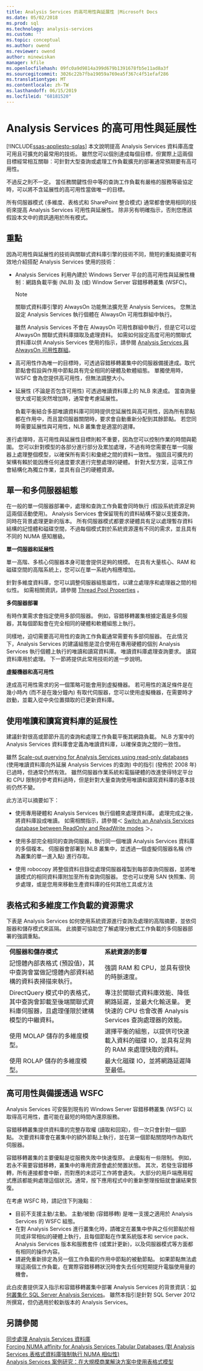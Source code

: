 ```yaml
---
title: Analysis Services 的高可用性與延展性 |Microsoft Docs
ms.date: 05/02/2018
ms.prod: sql
ms.technology: analysis-services
ms.custom: ''
ms.topic: conceptual
ms.author: owend
ms.reviewer: owend
author: minewiskan
manager: kfile
ms.openlocfilehash: 09fc0a9d9814a399d679b1391678fb5e11ad8a3f
ms.sourcegitcommit: 3026c22b7fba19059a769ea5f367c4f51efaf286
ms.translationtype: MT
ms.contentlocale: zh-TW
ms.lasthandoff: 06/15/2019
ms.locfileid: "68181520"
---
```

# <a name="high-availability-and-scalability-in-analysis-services"></a>Analysis Services 的高可用性與延展性
[!INCLUDE[ssas-appliesto-sqlas](../../includes/ssas-appliesto-sqlas.md)]
  本文說明提高 Analysis Services 資料庫高度可用且可擴充的最常用的技術。 雖然您可以個別達成每個目標，但實際上這兩個目標經常相互關聯︰可針對大型查詢或處理工作負載擴充的部署通常預期要有高可用性。  
  
 不過反之則不一定。 當任務關鍵性但中等的查詢工作負載有嚴格的服務等級協定時，可以將不含延展性的高可用性當做唯一的目標。  
  
 所有伺服器模式 (多維度、表格式和 SharePoint 整合模式) 通常都會使用相同的技術來提高 Analysis Services 可用性與延展性。 除非另有明確指示，否則您應該假設本文中的資訊適用於所有模式。  
  
## <a name="key-points"></a>重點  
 因為可用性與延展性的技術與關聯式資料庫引擎的技術不同，簡短的重點摘要可有效地介紹搭配 Analysis Services 使用的技術︰  
  
-   Analysis Services 利用內建於 Windows Server 平台的高可用性與延展性機制︰網路負載平衡 (NLB) 及 (或) Window Server 容錯移轉叢集 (WSFC)。  
  
    > [!NOTE]  
    >  關聯式資料庫引擎的 AlwaysOn 功能無法擴充至 Analysis Services。  您無法設定 Analysis Services 執行個體在 AlwaysOn 可用性群組中執行。  
    >   
    >  雖然 Analysis Services 不會在 AlwaysOn 可用性群組中執行，但是它可以從 AlwaysOn 關聯式資料庫擷取及處理資料。 如需如何設定高度可用的關聯式資料庫以供 Analysis Services 使用的指示，請參閱 [Analysis Services 與 AlwaysOn 可用性群組](../../database-engine/availability-groups/windows/analysis-services-with-always-on-availability-groups.md)。  
  
-   高可用性作為唯一的目標時，可透過容錯移轉叢集中的伺服器備援達成。取代節點會假設與作用中節點具有完全相同的硬體及軟體組態。  單獨使用時，WSFC 會為您提供高可用性，但無法調整大小。  
  
-   延展性 (不論是否包含可用性) 可透過唯讀資料庫上的 NLB 來達成。  當查詢量很大或可能突然增加時，通常會考慮延展性。  
  
     負載平衡結合多部唯讀資料庫可同時提供您延展性與高可用性，因為所有節點都在作用中，而且當伺服器關閉時，要求會自動重新分配到其餘節點。 若您同時需要延展性與可用性，NLB 叢集會是適當的選擇。  
  
 進行處理時，高可用性與延展性目標則較不重要，因為您可以控制作業的時間與範圍。 您可以針對模型的各部分進行部分及累加處理，不過有時您需要在單一伺服器上處理整個模型，以確保所有索引和彙總之間的資料一致性。 強固且可擴充的架構有賴於能因應任何速度要求進行完整處理的硬體。 針對大型方案，這項工作會結構化為獨立作業，並具有自己的硬體資源。  
  
##  <a name="bkmk_serverconfig"></a> 單一和多伺服器組態  
 在一般的單一伺服器部署中，處理和查詢工作負載會同時執行 (假設系統資源足夠這兩個活動使用)。 Analysis Services 會保留現有的資料結構不變以支援查詢，同時在背景處理更新的版本。 所有伺服器模式都要求硬體具有足以處理暫存資料結構的記憶體和磁碟空間，不過每個模式對於系統資源還有不同的需求，並且具有不同的 NUMA 感知層級。  
  
 **單一伺服器和延展性**  
  
 單一高階、多核心伺服器本身可能會提供足夠的規模。 在具有大量核心、RAM 和磁碟空間的高階系統上，您可以在單一系統內相應增加。  
  
 針對多維度資料庫，您可以調整伺服器組態屬性，以建立處理序和處理器之間的相似性。 如需相關資訊，請參閱 [Thread Pool Properties](../../analysis-services/server-properties/thread-pool-properties.md) 。  
  
 **多伺服器部署**  
  
 有時作業需求會指定使用多部伺服器。 例如，容錯移轉叢集根據定義是多伺服器，其每個節點會在完全相同的硬體和軟體組態上執行。  
  
 同樣地，迫切需要高可用性的查詢工作負載通常需要有多部伺服器。 在此情況下，Analysis Services 的建議組態是混合使用在專用硬體的個別 Analysis Services 執行個體上執行的唯讀和讀寫資料庫。 唯讀資料庫處理查詢要求。 讀寫資料庫用於處理。 下一節將提供此常用技術的進一步說明。  
  
 **虛擬機器和高可用性**  
  
 達成高可用性需求的另一個策略可能會用到虛擬機器。 若可用性的滿足條件是在幾小時內 (而不是在幾分鐘內) 有取代伺服器，您可以使用虛擬機器，在需要時才啟動，並載入從中央位置擷取的已更新資料庫。  
  
## <a name="scalability-using-read-only-and-read-write-databases"></a>使用唯讀和讀寫資料庫的延展性  
 建議針對很高或節節升高的查詢和處理工作負載平衡其網路負載。 NLB 方案中的 Analysis Services 資料庫會定義為唯讀資料庫，以確保查詢之間的一致性。  
  
 雖然 [Scale-out querying for Analysis Services using read-only databases](https://technet.microsoft.com/library/ff795582\(v=sql.100\).aspx) (使用唯讀資料庫向外延展 Analysis Services 的查詢) 中的指引 (發佈於 2008 年) 已過時，但通常仍然有效。 雖然伺服器作業系統和電腦硬體的改進使得特定平台和 CPU 限制的參考資料過時，但是針對大量查詢使用唯讀和讀寫資料庫的基本技術仍然不變。  
  
 此方法可以摘要如下：  
  
-   使用專用硬體和 Analysis Services 執行個體來處理資料庫。 處理完成之後，將資料庫設成唯讀。 如需相關指示，請參閱＜ [Switch an Analysis Services database between ReadOnly and ReadWrite modes](../../analysis-services/multidimensional-models/switch-an-analysis-services-database-between-readonly-and-readwrite-modes.md) ＞。  
  
-   使用多部完全相同的查詢伺服器，執行同一個唯讀 Analysis Services 資料庫的多個複本。 伺服器會部署到 NLB 叢集中，並透過一個虛擬伺服器名稱 (作為叢集的單一進入點) 進行存取。  
  
-   使用 robocopy 將整個資料目錄從處理伺服器複製到每部查詢伺服器，並將唯讀模式的相同資料庫附加至所有查詢伺服器。 您也可以使用 SAN 快照集、同步處理，或是您用來移動生產資料庫的任何其他工具或方法  
  
## <a name="resource-demands-for-tabular-and-multidimensional-workloads"></a>表格式和多維度工作負載的資源需求  
 下表是 Analysis Services 如何使用系統資源進行查詢及處理的高階摘要，並依伺服器和儲存模式來區隔。 此摘要可協助您了解處理分散式工作負載的多伺服器部署的強調重點。  
  
|||  
|-|-|  
|**伺服器和儲存模式**|**系統資源的影響**|  
|記憶體內部表格式 (預設值)，其中查詢會當做記憶體內部資料結構的資料表掃描來執行。|強調 RAM 和 CPU，並具有很快的時脈速度。|  
|DirectQuery 模式中的表格式，其中查詢會卸載至後端關聯式資料庫伺服器，且處理僅限於建構模型的中繼資料。|專注於關聯式資料庫效能、降低網路延遲，並最大化輸送量。 更快速的 CPU 也會改善 Analysis Services 查詢處理器的效能。|  
|使用 MOLAP 儲存的多維度模型。|選擇平衡的組態，以提供可快速載入資料的磁碟 IO，並具有足夠的 RAM 來處理快取的資料。|  
|使用 ROLAP 儲存的多維度模型。|最大化磁碟 IO，並將網路延遲降至最低。|  
  
## <a name="high-availability-and-redundancy-through-wsfc"></a>高可用性與備援透過 WSFC  
 Analysis Services 可安裝到現有的 Windows Server 容錯移轉叢集 (WSFC) 以取得高可用性，盡可能在最短的時間內還原服務。  
  
 容錯移轉叢集提供資料庫的完整存取權 (讀取和回寫)，但一次只會針對一個節點。 次要資料庫會在叢集中的額外節點上執行，並在第一個節點關閉時作為取代伺服器。  
  
 容錯移轉叢集的主要優點是從服務失敗中快速復原。 此優點有一些限制。 例如，若永不需要容錯移轉，叢集中的專用資源會處於閒置狀態。 其次，若發生容錯移轉，所有連接都會中斷，而對應的未認可工作將會遺失。 大部分的用戶端應用程式應該都能夠處理這個狀況。通常，按下應用程式中的重新整理按鈕就會讓結果恢復。 
 
 在考慮 WSFC 時，請記住下列幾點︰

- 目前不支援主動/主動。 主動/被動 (容錯移轉) 是唯一支援之適用於 Analysis Services 的 WSFC 組態。
- 在對 Analysis Services 進行叢集化時，請確定在叢集中參與之任何節點於相同或非常相似的硬體上執行，且每個節點在作業系統版本和 service pack、Analysis Services 版本和服務套件 (或累計更新)，以及伺服器模式等方面都有相同的操作內容。
- 請避免重新排定為另一個工作負載的作用中節點的被動節點。 如果節點無法處理這兩個工作負載，在實際容錯移轉狀況時會失去任何短期提升電腦使用量的機會。
 
 此白皮書提供深入指示和容錯移轉叢集中部署 Analysis Services 的背景資訊：[如何叢集化 SQL Server Analysis Services](https://msdn.microsoft.com/library/dn736073.aspx)。 雖然本指引是針對 SQL Server 2012 所撰寫，但仍適用於較新版本的 Analysis Services。  
  
## <a name="see-also"></a>另請參閱  
 [同步處理 Analysis Services 資料庫](../../analysis-services/multidimensional-models/synchronize-analysis-services-databases.md)   
 [Forcing NUMA affinity for Analysis Services Tabular Databases (對 Analysis Services 表格式資料庫強制執行 NUMA 相似性)](https://blogs.msdn.microsoft.com/sqlcat/2013/11/05/forcing-numa-node-affinity-for-analysis-services-tabular-databases/)   
 [Analysis Services 案例研究：在大規模商業解決方案中使用表格式模型](https://msdn.microsoft.com/library/dn751533.aspx)  
  
  

